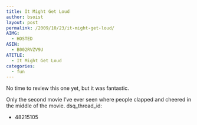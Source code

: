 ```yaml
---
title: It Might Get Loud
author: bsoist
layout: post
permalink: /2009/10/23/it-might-get-loud/
AIMG:
  - HOSTED
ASIN:
  - B002RVZV9U
ATITLE:
  - It Might Get Loud
categories:
  - fun
---
```

No time to review this one yet, but it was fantastic. 

Only the second movie I&#8217;ve ever seen where people clapped and cheered in the middle of the movie.
dsq_thread_id:
  - 48215105
